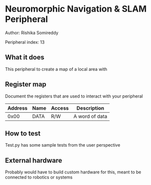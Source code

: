 <!---

This file is used to generate your project datasheet. Please fill in the information below and delete any unused
sections.

The peripheral index is the number TinyQV will use to select your peripheral.  You will pick a free
slot when raising the pull request against the main TinyQV repository, and can fill this in then.  You
also need to set this value as the PERIPHERAL_NUM in your test script.

You can also include images in this folder and reference them in the markdown. Each image must be less than
512 kb in size, and the combined size of all images must be less than 1 MB.
-->

# Neuromorphic Navigation & SLAM Peripheral

Author: Rishika Somireddy

Peripheral index: 13

## What it does

This peripheral to create a map of a local area with 

## Register map

Document the registers that are used to interact with your peripheral

| Address | Name  | Access | Description                                                         |
|---------|-------|--------|---------------------------------------------------------------------|
| 0x00    | DATA  | R/W    | A word of data                                                      |

## How to test

Test.py has some sample tests from the user perspective

## External hardware

Probably would have to build custom hardware for this, meant to be connected to robotics or systems
